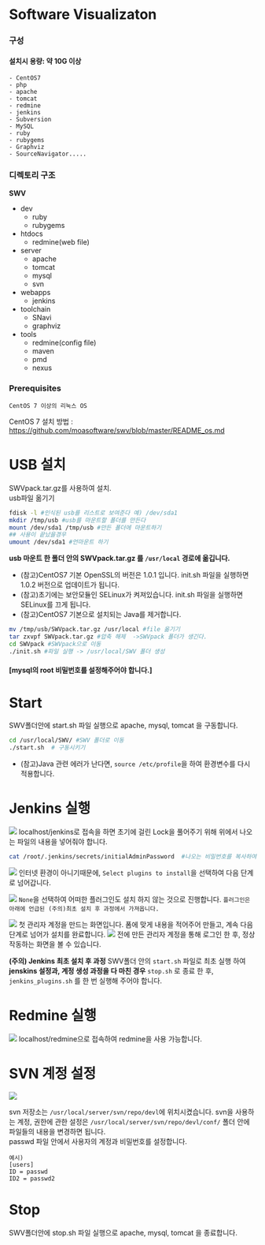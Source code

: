 # Software Visualizaton

### 구성
#### 설치시 용량: 약 10G 이상 

```
- CentOS7
- php
- apache
- tomcat
- redmine
- jenkins
- Subversion
- MySQL
- ruby
- rubygems
- Graphviz
- SourceNavigator.....
```
### 디렉토리 구조
**SWV**
- dev
  - ruby
  - rubygems
- htdocs
  - redmine(web file)
- server
  - apache
  - tomcat
  - mysql
  - svn
- webapps
  - jenkins
- toolchain
  - SNavi
  - graphviz
- tools
  - redmine(config file)
  - maven
  - pmd
  - nexus
### Prerequisites
```
CentOS 7 이상의 리눅스 OS
```
CentOS 7 설치 방법 : https://github.com/moasoftware/swv/blob/master/README_os.md

# USB 설치
SWVpack.tar.gz를 사용하여 설치.  
usb파일 옮기기
```sh
fdisk -l #인식된 usb를 리스트로 보여준다 예) /dev/sda1
mkdir /tmp/usb #usb를 마운트할 폴더를 만든다
mount /dev/sda1 /tmp/usb #만든 폴더에 마운트하기
## 사용이 끝났을경우
umount /dev/sda1 #언마운트 하기
```
**usb 마운트 한 폴더 안의  SWVpack.tar.gz 를 `/usr/local` 경로에 옮깁니다.**


- (참고)CentOS7 기본 OpenSSL의 버전은 1.0.1 입니다. init.sh 파일을 실행하면 1.0.2 버전으로 업데이트가 됩니다.
- (참고)초기에는 보안모듈인 SELinux가 켜져있습니다. init.sh 파일을 실행하면 SELinux를 끄게 됩니다.
- (참고)CentOS7 기본으로 설치되는 Java를 제거합니다.

```sh
mv /tmp/usb/SWVpack.tar.gz /usr/local #file 옮기기
tar zxvpf SWVpack.tar.gz #압축 해제  ->SWVpack 폴더가 생긴다.
cd SWVpack #SWVpack으로 이동
./init.sh #파일 실행 -> /usr/local/SWV 폴더 생성
```

#### [mysql의 root 비밀번호를 설정해주어야 합니다.]
# Start

SWV폴더안에 start.sh 파일 실행으로 apache, mysql, tomcat 을 구동합니다.
```sh
cd /usr/local/SWV/ #SWV 폴더로 이동
./start.sh  # 구동시키기
```
- (참고)Java 관련 에러가 난다면, `source /etc/profile`을 하여 환경변수를 다시 적용합니다.

# Jenkins 실행

 ![](images/SWV/start_jenkins.JPG)
 localhost/jenkins로 접속을 하면 초기에 걸린 Lock을 풀어주기 위해 위에서 나오는 파일의 내용을 넣어줘야 합니다.
 ```sh
 cat /root/.jenkins/secrets/initialAdminPassword  #나오는 비밀번호를 복사하여 넣습니다.
 ```

 ![](images/SWV/start_jenkins2.JPG)
인터넷 환경이 아니기때문에, `Select plugins to install`을 선택하여 다음 단계로 넘어갑니다.

 ![](images/SWV/start_jenkins3.JPG)
 `None`을 선택하여 어떠한 플러그인도 설치 하지 않는 것으로 진행합니다.
 `플러그인은 아래에 언급된 (주의)최초 설치 후 과정에서 가져옵니다.`

 ![](images/SWV/start_jenkins4.JPG)
  첫 관리자 계정을 만드는 화면입니다. 폼에 맞게 내용을 적어주어 만들고, 계속 다음 단계로 넘어가 설치를 완료합니다.
 ![](images/SWV/start_jenkins5.JPG)
전에 만든 관리자 계정을 통해 로그인 한 후, 정상 작동하는 화면을 볼 수 있습니다.

**(주의) Jenkins 최초 설치 후 과정**
SWV폴더 안의 `start.sh` 파일로 최초 실행 하여 **jenskins 설정과, 계정 생성 과정을 다 마친 경우** `stop.sh` 로 종료 한 후,  `jenkins_plugins.sh` 를  한 번 실행해 주어야 합니다.  

# Redmine 실행
![](images/SWV/start_redmine.JPG)
localhost/redmine으로 접속하여 redmine을 사용 가능합니다.

# SVN 계정 설정
![](images/SWV/svn_users.JPG)

svn 저장소는 `/usr/local/server/svn/repo/devl`에 위치시켰습니다.
svn을 사용하는 계정, 권한에 관한 설정은 `/usr/local/server/svn/repo/devl/conf/` 폴더 안에 파일들의 내용을 변경하면 됩니다.  
passwd 파일 안에서 사용자의 계정과 비밀번호를 설정합니다.
```
예시)
[users]
ID = passwd
ID2 = passwd2
```

# Stop

SWV폴더안에 stop.sh 파일 실행으로 apache, mysql, tomcat 을 종료합니다.
